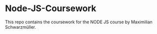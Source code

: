 # Node-JS-Coursework

This repo contains the coursework for the NODE JS course by Maximilian Schwarzmüller.

